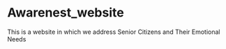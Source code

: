 # Awarenest_website
This is a website in which we address Senior Citizens and Their Emotional Needs 
